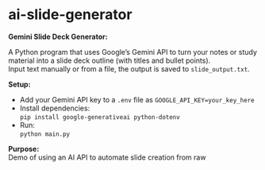 # ai-slide-generator

**Gemini Slide Deck Generator:** 

A Python program that uses Google’s Gemini API to turn your notes or study material into a slide deck outline (with titles and bullet points).  
Input text manually or from a file, the output is saved to `slide_output.txt`.

**Setup:**  
- Add your Gemini API key to a `.env` file as `GOOGLE_API_KEY=your_key_here`
- Install dependencies:  
  `pip install google-generativeai python-dotenv`
- Run:  
  `python main.py`

**Purpose:**  
Demo of using an AI API to automate slide creation from raw